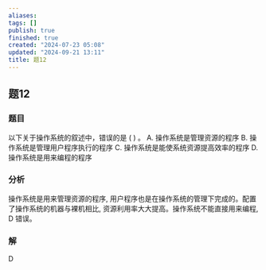 ```yaml
---
aliases: 
tags: []
publish: true
finished: true
created: "2024-07-23 05:08"
updated: "2024-09-21 13:11"
title: 题12
---
```

## 题12
### 题目
以下关于操作系统的叙述中，错误的是 ( ) 。
A. 操作系统是管理资源的程序
B. 操作系统是管理用户程序执行的程序
C. 操作系统是能使系统资源提高效率的程序
D. 操作系统是用来编程的程序
### 分析
操作系统是用来管理资源的程序, 用户程序也是在操作系统的管理下完成的。配置了操作系统的机器与裸机相比, 资源利用率大大提高。操作系统不能直接用来编程, D 错误。
### 解
D
